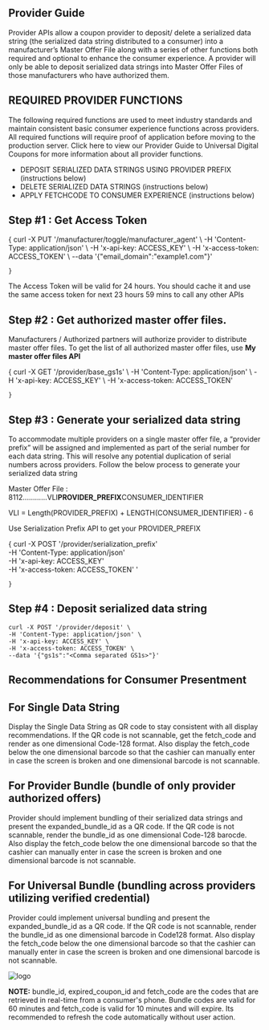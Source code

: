 
## Provider Guide
Provider APIs allow a coupon provider to deposit/ delete a serialized data string (the serialized data string distributed to a consumer) into a manufacturer’s Master Offer File along with a series of other functions both required and optional to enhance the consumer experience. A provider will only be able to deposit serialized data strings into Master Offer Files of those manufacturers who have authorized them.

## REQUIRED PROVIDER FUNCTIONS

The following required functions are used to meet industry standards and maintain consistent basic consumer experience functions across providers. All required functions will require proof of application before moving to the production server. Click here to view our Provider Guide to Universal Digital Coupons for more information about all provider functions.

-   DEPOSIT SERIALIZED DATA STRINGS USING PROVIDER PREFIX (instructions below)
-   DELETE SERIALIZED DATA STRINGS (instructions below)
-   APPLY FETCHCODE TO CONSUMER EXPERIENCE (instructions below)

## Step #1 : Get Access Token

{
    curl -X PUT '/manufacturer/toggle/manufacturer_agent' \ 
    -H 'Content-Type: application/json' \ 
    -H 'x-api-key: ACCESS_KEY' \ 
    -H 'x-access-token: ACCESS_TOKEN' \ 
    --data '{"email_domain":"example1.com"}'
            
    }

The Access Token will be valid for 24 hours. You should cache it and use the same access token for next 23 hours 59 mins to call any other APIs

## Step #2 : Get authorized master offer files.

Manufacturers / Authorized partners will authorize provider to distribute master offer files. To get the list of all authorized master offer files, use  **My master offer files API**

{
    curl -X GET '/provider/base_gs1s' \ 
    -H 'Content-Type: application/json' \ 
    -H 'x-api-key: ACCESS_KEY' \ 
    -H 'x-access-token: ACCESS_TOKEN' 
            
    }

## Step #3 : Generate your serialized data string

To accommodate multiple providers on a single master offer file, a “provider prefix” will be assigned and implemented as part of the serial number for each data string. This will resolve any potential duplication of serial numbers across providers. Follow the below process to generate your serialized data string

Master Offer File : 8112............VLI**PROVIDER_PREFIX**CONSUMER_IDENTIFIER

VLI = Length(PROVIDER_PREFIX) + LENGTH(CONSUMER_IDENTIFIER) - 6

Use Serialization Prefix API to get your PROVIDER_PREFIX

{
    curl -X POST '/provider/serialization_prefix' \
    -H 'Content-Type: application/json' \
    -H 'x-api-key: ACCESS_KEY' \
    -H 'x-access-token: ACCESS_TOKEN' ' 
            
    }

## Step #4 : Deposit serialized data string

    curl -X POST '/provider/deposit' \
    -H 'Content-Type: application/json' \
    -H 'x-api-key: ACCESS_KEY' \
    -H 'x-access-token: ACCESS_TOKEN' \
    --data '{"gs1s":"<Comma separated GS1s>"}'
            
    

## Recommendations for Consumer Presentment

## For Single Data String

Display the Single Data String as QR code to stay consistent with all display recommendations. If the QR code is not scannable, get the fetch_code and render as one dimensional Code-128 format. Also display the fetch_code below the one dimensional barcode so that the cashier can manually enter in case the screen is broken and one dimensional barcode is not scannable.

## For Provider Bundle (bundle of only provider authorized offers)

Provider should implement bundling of their serialized data strings and present the expanded_bundle_id as a QR code. If the QR code is not scannable, render the bundle_id as one dimensional Code-128 barocde. Also display the fetch_code below the one dimensional barcode so that the cashier can manually enter in case the screen is broken and one dimensional barcode is not scannable.

## For Universal Bundle (bundling across providers utilizing verified credential)

Provider could implement universal bundling and present the expanded_bundle_id as a QR code. If the QR code is not scannable, render the bundle_id as one dimensional barcode in Code128 format. Also display the fetch_code below the one dimensional barcode so that the cashier can manually enter in case the screen is broken and one dimensional barcode is not scannable.

![logo](http://localhost:3000/assets/images/provider_presentment.png)

**NOTE:**  bundle_id, expired_coupon_id and fetch_code are the codes that are retrieved in real-time from a consumer's phone. Bundle codes are valid for 60 minutes and fetch_code is valid for 10 minutes and will expire. Its recommended to refresh the code automatically without user action.
<!--stackedit_data:
eyJoaXN0b3J5IjpbLTE2MDMxNDgwNTMsLTk5MTEyNjQzOSwyMD
MxOTk2OTgzLC01Mjg5NjU0NDksLTcxNzI2MDI3OCwxMTYwMTMx
OTM2LDE1MTY2NDY0NzcsNDA5ODQwODg0LC05MjI0MzQ1OTZdfQ
==
-->